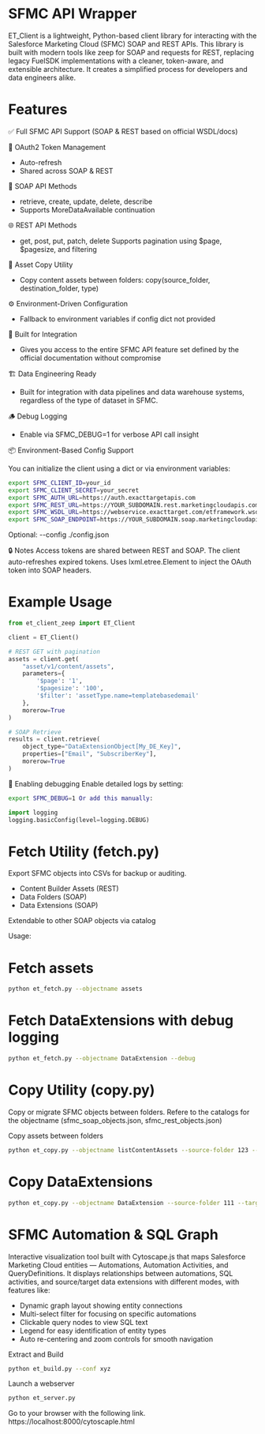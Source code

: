 # SFMC API Wrapper
ET_Client is a lightweight, Python-based client library for interacting with the Salesforce Marketing Cloud (SFMC) SOAP and REST APIs. This library is built with modern tools like zeep for SOAP and requests for REST, replacing legacy FuelSDK implementations with a cleaner, token-aware, and extensible architecture. It creates a simplified process for developers and data engineers alike.


# Features
✅ Full SFMC API Support (SOAP & REST based on official WSDL/docs)

🔐 OAuth2 Token Management

- Auto-refresh
- Shared across SOAP & REST

💬 SOAP API Methods

- retrieve, create, update, delete, describe
- Supports MoreDataAvailable continuation

🌐 REST API Methods

- get, post, put, patch, delete
Supports pagination using $page, $pagesize, and filtering

📁 Asset Copy Utility

- Copy content assets between folders: copy(source_folder, destination_folder, type)

⚙️ Environment-Driven Configuration

- Fallback to environment variables if config dict not provided

🧩 Built for Integration

- Gives you access to the entire SFMC API feature set defined by the official documentation without compromise 

🏗️ Data Engineering Ready
- Built for integration with data pipelines and data warehouse systems, regardless of the type of dataset in SFMC.

🪵 Debug Logging

- Enable via SFMC_DEBUG=1 for verbose API call insight


📦 Environment-Based Config Support

You can initialize the client using a dict or via environment variables:
```bash
export SFMC_CLIENT_ID=your_id
export SFMC_CLIENT_SECRET=your_secret
export SFMC_AUTH_URL=https://auth.exacttargetapis.com
export SFMC_REST_URL=https://YOUR_SUBDOMAIN.rest.marketingcloudapis.com
export SFMC_WSDL_URL=https://webservice.exacttarget.com/etframework.wsdl
export SFMC_SOAP_ENDPOINT=https://YOUR_SUBDOMAIN.soap.marketingcloudapis.com
```
Optional: --config ./config.json

🔒 Notes
Access tokens are shared between REST and SOAP.
The client auto-refreshes expired tokens.
Uses lxml.etree.Element to inject the OAuth token into SOAP headers.

# Example Usage
```python
from et_client_zeep import ET_Client

client = ET_Client()

# REST GET with pagination
assets = client.get(
    "asset/v1/content/assets",
    parameters={
        '$page': '1',
        '$pagesize': '100',
        '$filter': 'assetType.name=templatebasedemail'
    },
    morerow=True
)

# SOAP Retrieve
results = client.retrieve(
    object_type="DataExtensionObject[My_DE_Key]",
    properties=["Email", "SubscriberKey"],
    morerow=True
)
```

🐞 Enabling debugging
Enable detailed logs by setting:

```bash
export SFMC_DEBUG=1 Or add this manually:
```

```python
import logging
logging.basicConfig(level=logging.DEBUG)
```

# Fetch Utility (fetch.py)

Export SFMC objects into CSVs for backup or auditing.

- Content Builder Assets (REST)
- Data Folders (SOAP)
- Data Extensions (SOAP)

Extendable to other SOAP objects via catalog

Usage:

# Fetch assets
```bash
python et_fetch.py --objectname assets
```

# Fetch DataExtensions with debug logging
```bash
python et_fetch.py --objectname DataExtension --debug
```

# Copy Utility (copy.py)

Copy or migrate SFMC objects between folders. Refere to the catalogs for the objectname (sfmc_soap_objects.json, sfmc_rest_objects.json)

Copy assets between folders
```bash
python et_copy.py --objectname listContentAssets --source-folder 123 --target-folder 456
```

# Copy DataExtensions
```bash
python et_copy.py --objectname DataExtension --source-folder 111 --target-folder 222
```

# SFMC Automation & SQL Graph
Interactive visualization tool built with Cytoscape.js that maps Salesforce Marketing Cloud entities — Automations, Automation Activities, and QueryDefinitions.
It displays relationships between automations, SQL activities, and source/target data extensions with different modes, with features like:

- Dynamic graph layout showing entity connections
- Multi-select filter for focusing on specific automations
- Clickable query nodes to view SQL text
- Legend for easy identification of entity types
- Auto re-centering and zoom controls for smooth navigation

Extract and Build
```bash
python et_build.py --conf xyz
```

Launch a webserver
```bash
python et_server.py
```

Go to your browser with the following link.
https://localhost:8000/cytoscaple.html

